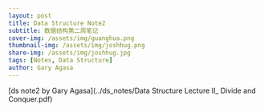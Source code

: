 ```yaml
---
layout: post
title: Data Structure Note2 
subtitle: 数据结构第二周笔记
cover-img: /assets/img/guanghua.png
thumbnail-img: /assets/img/joshhug.png
share-img: /assets/img/joshhug.jpg
tags: [Notes, Data Structure]
author: Gary Agasa
---
```

[ds note2 by Gary Agasa](../ds_notes/Data Structure Lecture II_ Divide and Conquer.pdf)

